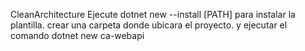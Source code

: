 CleanArchitecture
Ejecute dotnet new --install [PATH] para instalar la plantilla. crear una carpeta donde ubicara el proyecto. y ejecutar el comando dotnet new ca-webapi